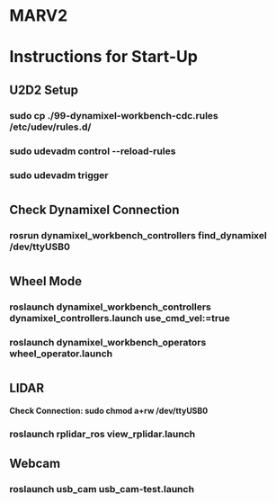 # MARV2

# Instructions for Start-Up

## U2D2 Setup

### sudo cp ./99-dynamixel-workbench-cdc.rules /etc/udev/rules.d/
### sudo udevadm control --reload-rules
### sudo udevadm trigger
#

## Check Dynamixel Connection

### rosrun dynamixel_workbench_controllers find_dynamixel /dev/ttyUSB0
#

## Wheel Mode

### roslaunch dynamixel_workbench_controllers dynamixel_controllers.launch use_cmd_vel:=true
### roslaunch dynamixel_workbench_operators wheel_operator.launch
#

## LIDAR

#### Check Connection: sudo chmod a+rw /dev/ttyUSB0
### roslaunch rplidar_ros view_rplidar.launch

## Webcam

### roslaunch usb_cam usb_cam-test.launch

